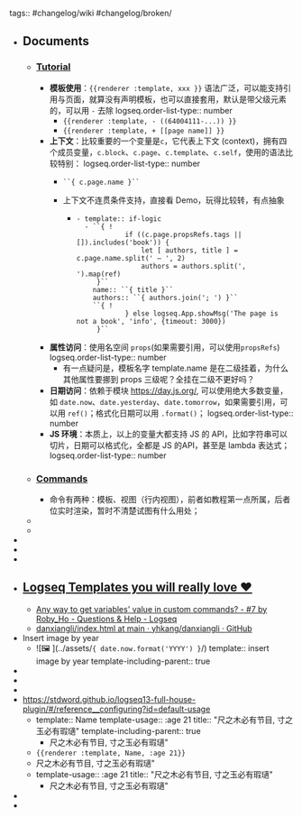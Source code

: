 tags:: #changelog/wiki #changelog/broken/

- ## Documents
  - ### [Tutorial](https://stdword.github.io/logseq13-full-house-plugin/#/tutorial)
    - **模板使用**：`{{renderer :template, xxx }}` 语法广泛，可以能支持引用与页面，就算没有声明模板，也可以直接套用，默认是带父级元素的，可以用 `-` 去除
      logseq.order-list-type:: number
      - `{{renderer :template, - ((64004111-...)) }}`
      - `{{renderer :template, + [[page name]] }}`
    - **上下文**：比较重要的一个变量是`c`，它代表上下文 (context)，拥有四个成员变量，`c.block`、`c.page`、`c.template`、`c.self`，使用的语法比较特别：
      logseq.order-list-type:: number
      - ```
        ``{ c.page.name }``
        ```
      - 上下文不连贯条件支持，直接看 Demo，玩得比较转，有点抽象
        - ```
          - template:: if-logic
            - ``{ !
                      if ((c.page.propsRefs.tags || []).includes('book')) {
                          let [ authors, title ] = c.page.name.split(' — ', 2)
                          authors = authors.split(', ').map(ref)
               }``
              name:: ``{ title }``
              authors:: ``{ authors.join('; ') }``
              ``{ !
                      } else logseq.App.showMsg('The page is not a book', 'info', {timeout: 3000})
               }``
          ```
    - **属性访问**：使用名空间 `props`(如果需要引用，可以使用`propsRefs`)
      logseq.order-list-type:: number
      - 有一点疑问是，模板名字 template.name 是在二级挂着，为什么其他属性要挪到 props 三级呢？全挂在二级不更好吗？
    - **日期访问**：依赖于模块 https://day.js.org/, 可以使用绝大多数变量，如 `date.now`、`date.yesterday`、`date.tomorrow`，如果需要引用，可以用 `ref()`；格式化日期可以用 `.format()`；
      logseq.order-list-type:: number
    - **JS 环境**：本质上，以上的变量大都支持 JS 的 API，比如字符串可以切片，日期可以格式化，全都是 JS 的API，甚至是 lambda 表达式；
      logseq.order-list-type:: number
  - ### [Commands](https://stdword.github.io/logseq13-full-house-plugin/#/reference__commands)
    - 命令有两种：模板、视图（行内视图），前者如教程第一点所属，后者位实时渲染，暂时不清楚试图有什么用处；
  -
  -
-
-
-
- ## [Logseq Templates you will really love ❤️](https://github.com/stdword/logseq13-full-house-plugin)
  - [Any way to get variables' value in custom commands? - #7 by Roby_Ho - Questions & Help - Logseq](https://discuss.logseq.com/t/any-way-to-get-variables-value-in-custom-commands/15994/7)
  - [danxiangli/index.html at main · yhkang/danxiangli · GitHub](https://github.com/yhkang/danxiangli/blob/main/index.html)
- Insert image by year
  - ![🖼 ](../assets/``{ date.now.format('YYYY') }``/)
    template:: insert image by year
    template-including-parent:: true
-
-
-
- https://stdword.github.io/logseq13-full-house-plugin/#/reference__configuring?id=default-usage
  - template:: Name
    template-usage:: :age 21
    title:: "尺之木必有节目, 寸之玉必有瑕瓋"
    template-including-parent:: true
    - 尺之木必有节目, 寸之玉必有瑕瓋"
  - `{{renderer :template, Name, :age 21}}`
  - 尺之木必有节目, 寸之玉必有瑕瓋"
  - template-usage:: :age 21
    title:: "尺之木必有节目, 寸之玉必有瑕瓋"
    - 尺之木必有节目, 寸之玉必有瑕瓋"
-
-